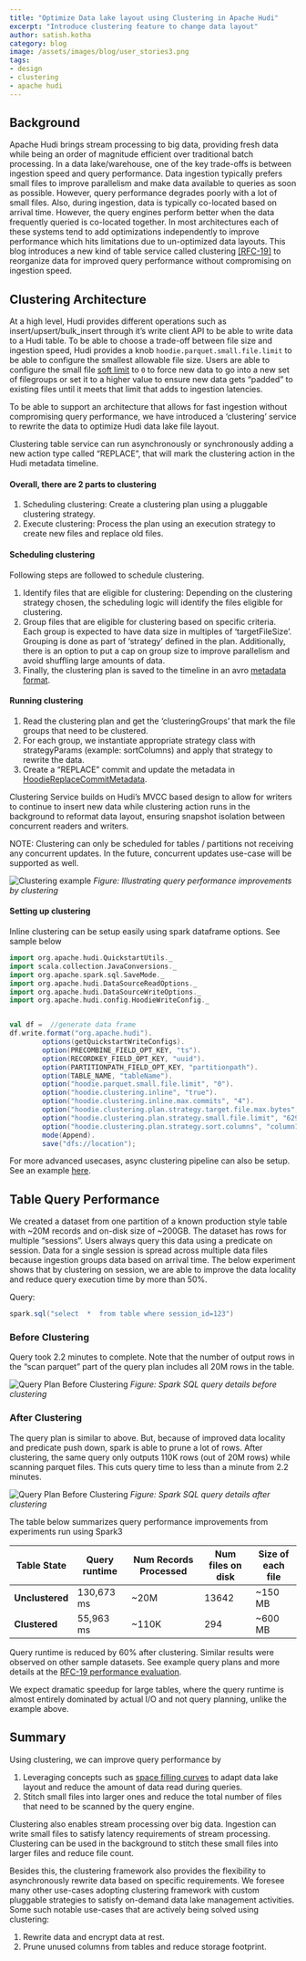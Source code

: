 ```yaml
---
title: "Optimize Data lake layout using Clustering in Apache Hudi"
excerpt: "Introduce clustering feature to change data layout"
author: satish.kotha
category: blog
image: /assets/images/blog/user_stories3.png
tags:
- design
- clustering
- apache hudi
---
```


## Background

Apache Hudi brings stream processing to big data, providing fresh data while being an order of magnitude efficient over traditional batch processing. In a data lake/warehouse, one of the key trade-offs is between ingestion speed and query performance. Data ingestion typically prefers small files to improve parallelism and make data available to queries as soon as possible. However, query performance degrades poorly with a lot of small files. Also, during ingestion, data is typically co-located based on arrival time. However, the query engines perform better when the data frequently queried is co-located together. In most architectures each of these systems tend to add optimizations independently to improve performance which hits limitations due to un-optimized data layouts. This blog introduces a new kind of table service called clustering [[RFC-19]](https://cwiki.apache.org/confluence/display/HUDI/RFC+-+19+Clustering+data+for+freshness+and+query+performance) to reorganize data for improved query performance without compromising on ingestion speed.
<!--truncate-->

## Clustering Architecture

At a high level, Hudi provides different operations such as insert/upsert/bulk_insert through it’s write client API to be able to write data to a Hudi table. To be able to choose a trade-off between file size and ingestion speed, Hudi provides a knob `hoodie.parquet.small.file.limit` to be able to configure the smallest allowable file size. Users are able to configure the small file [soft limit](https://hudi.apache.org/docs/configurations#compactionSmallFileSize) to `0` to force new data to go into a new set of filegroups or set it to a higher value to ensure new data gets “padded” to existing files until it meets that limit that adds to ingestion latencies.

  

To be able to support an architecture that allows for fast ingestion without compromising query performance, we have introduced a ‘clustering’ service to rewrite the data to optimize Hudi data lake file layout.

Clustering table service can run asynchronously or synchronously adding a new action type called “REPLACE”, that will mark the clustering action in the Hudi metadata timeline.

  

#### Overall, there are 2 parts to clustering

1.  Scheduling clustering: Create a clustering plan using a pluggable clustering strategy.
2.  Execute clustering: Process the plan using an execution strategy to create new files and replace old files.
    

#### Scheduling clustering

Following steps are followed to schedule clustering.

1.  Identify files that are eligible for clustering: Depending on the clustering strategy chosen, the scheduling logic will identify the files eligible for clustering.
2.  Group files that are eligible for clustering based on specific criteria. Each group is expected to have data size in multiples of ‘targetFileSize’. Grouping is done as part of ‘strategy’ defined in the plan. Additionally, there is an option to put a cap on group size to improve parallelism and avoid shuffling large amounts of data.
3.  Finally, the clustering plan is saved to the timeline in an avro [metadata format](https://github.com/apache/hudi/blob/master/hudi-common/src/main/avro/HoodieClusteringPlan.avsc).
    

#### Running clustering

1.  Read the clustering plan and get the ‘clusteringGroups’ that mark the file groups that need to be clustered.
2.  For each group, we instantiate appropriate strategy class with strategyParams (example: sortColumns) and apply that strategy to rewrite the data.
3.  Create a “REPLACE” commit and update the metadata in [HoodieReplaceCommitMetadata](https://github.com/apache/hudi/blob/master/hudi-common/src/main/java/org/apache/hudi/common/model/HoodieReplaceCommitMetadata.java).
    

Clustering Service builds on Hudi’s MVCC based design to allow for writers to continue to insert new data while clustering action runs in the background to reformat data layout, ensuring snapshot isolation between concurrent readers and writers.

NOTE: Clustering can only be scheduled for tables / partitions not receiving any concurrent updates. In the future, concurrent updates use-case will be supported as well.

![Clustering example](/assets/images/blog/clustering/example_perf_improvement.png)
_Figure: Illustrating query performance improvements by clustering_

#### Setting up clustering
Inline clustering can be setup easily using spark dataframe options. See sample below

```scala
import org.apache.hudi.QuickstartUtils._
import scala.collection.JavaConversions._
import org.apache.spark.sql.SaveMode._
import org.apache.hudi.DataSourceReadOptions._
import org.apache.hudi.DataSourceWriteOptions._
import org.apache.hudi.config.HoodieWriteConfig._


val df =  //generate data frame
df.write.format("org.apache.hudi").
        options(getQuickstartWriteConfigs).
        option(PRECOMBINE_FIELD_OPT_KEY, "ts").
        option(RECORDKEY_FIELD_OPT_KEY, "uuid").
        option(PARTITIONPATH_FIELD_OPT_KEY, "partitionpath").
        option(TABLE_NAME, "tableName").
        option("hoodie.parquet.small.file.limit", "0").
        option("hoodie.clustering.inline", "true").
        option("hoodie.clustering.inline.max.commits", "4").
        option("hoodie.clustering.plan.strategy.target.file.max.bytes", "1073741824").
        option("hoodie.clustering.plan.strategy.small.file.limit", "629145600").
        option("hoodie.clustering.plan.strategy.sort.columns", "column1,column2"). //optional, if sorting is needed as part of rewriting data
        mode(Append).
        save("dfs://location");
```

For more advanced usecases, async clustering pipeline can also be setup. See an example [here](https://cwiki.apache.org/confluence/display/HUDI/RFC+-+19+Clustering+data+for+freshness+and+query+performance#RFC19Clusteringdataforfreshnessandqueryperformance-SetupforAsyncclusteringJob).


## Table Query Performance

We created a dataset from one partition of a known production style table with ~20M records and on-disk size of ~200GB. The dataset has rows for multiple “sessions”. Users always query this data using a predicate on session. Data for a single session is spread across multiple data files because ingestion groups data based on arrival time. The below experiment shows that by clustering on session, we are able to improve the data locality and reduce query execution time by more than 50%.

Query: 
```scala
spark.sql("select  *  from table where session_id=123")
```

### Before Clustering

Query took 2.2 minutes to complete. Note that the number of output rows in the “scan parquet” part of the query plan includes all 20M rows in the table.

![Query Plan Before Clustering](/assets/images/blog/clustering/Query_Plan_Before_Clustering.png)
_Figure: Spark SQL query details before clustering_

### After Clustering

The query plan is similar to above. But, because of improved data locality and predicate push down, spark is able to prune a lot of rows. After clustering, the same query only outputs 110K rows (out of 20M rows) while scanning parquet files. This cuts query time to less than a minute from 2.2 minutes.

![Query Plan Before Clustering](/assets/images/blog/clustering/Query_Plan_After_Clustering.png)
_Figure: Spark SQL query details after clustering_

The table below summarizes query performance improvements from experiments run using Spark3


| Table State | Query runtime                           | Num Records Processed | Num files on disk                          |  Size of each file
|----------------|-------------------------------|-----------------------------|------------|---------|
|**Unclustered**| 130,673 ms            | ~20M | 13642            | ~150 MB |
|**Clustered**          |  55,963 ms | ~110K | 294 | ~600 MB

Query runtime is reduced by 60% after clustering. Similar results were observed on other sample datasets. See example query plans and more details at the [RFC-19 performance evaluation](https://cwiki.apache.org/confluence/display/HUDI/RFC+-+19+Clustering+data+for+freshness+and+query+performance#RFC19Clusteringdataforfreshnessandqueryperformance-PerformanceEvaluation).

We expect dramatic speedup for large tables, where the query runtime is almost entirely dominated by actual I/O and not query planning, unlike the example above.

## Summary

Using clustering, we can improve query performance by
1.  Leveraging concepts such as [space filling curves](https://en.wikipedia.org/wiki/Z-order_curve) to adapt data lake layout and reduce the amount of data read during queries.
2.  Stitch small files into larger ones and reduce the total number of files that need to be scanned by the query engine.
  

Clustering also enables stream processing over big data. Ingestion can write small files to satisfy latency requirements of stream processing. Clustering can be used in the background to stitch these small files into larger files and reduce file count.

Besides this, the clustering framework also provides the flexibility to asynchronously rewrite data based on specific requirements. We foresee many other use-cases adopting clustering framework with custom pluggable strategies to satisfy on-demand data lake management activities. Some such notable use-cases that are actively being solved using clustering:
1.  Rewrite data and encrypt data at rest.
2.  Prune unused columns from tables and reduce storage footprint.

